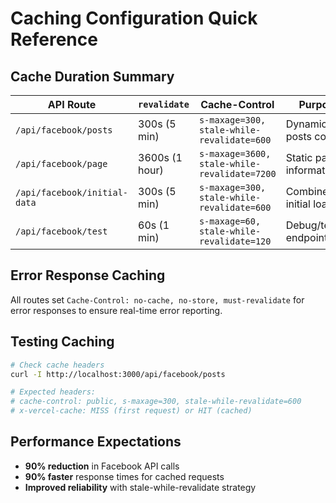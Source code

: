 # Caching Configuration Quick Reference

## Cache Duration Summary

| API Route | `revalidate` | Cache-Control | Purpose |
|-----------|-------------|---------------|---------|
| `/api/facebook/posts` | 300s (5 min) | `s-maxage=300, stale-while-revalidate=600` | Dynamic posts content |
| `/api/facebook/page` | 3600s (1 hour) | `s-maxage=3600, stale-while-revalidate=7200` | Static page information |
| `/api/facebook/initial-data` | 300s (5 min) | `s-maxage=300, stale-while-revalidate=600` | Combined initial load |
| `/api/facebook/test` | 60s (1 min) | `s-maxage=60, stale-while-revalidate=120` | Debug/testing endpoint |

## Error Response Caching
All routes set `Cache-Control: no-cache, no-store, must-revalidate` for error responses to ensure real-time error reporting.

## Testing Caching
```bash
# Check cache headers
curl -I http://localhost:3000/api/facebook/posts

# Expected headers:
# cache-control: public, s-maxage=300, stale-while-revalidate=600
# x-vercel-cache: MISS (first request) or HIT (cached)
```

## Performance Expectations
- **90% reduction** in Facebook API calls
- **90% faster** response times for cached requests
- **Improved reliability** with stale-while-revalidate strategy
